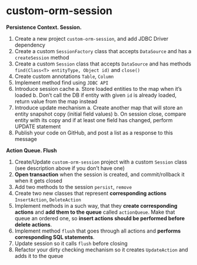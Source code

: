 # custom-orm-session

**Persistence Context. Session.**
1. Create a new project `custom-orm-session`, and add JDBC Driver dependency
2. Create a custom `SessionFactory` class that accepts `DataSource` and has a `createSession` method
3. Create a custom `Session` class that accepts `DataSource` and has methods `find(Class<T> entityType, Object id)` and `close()`
4. Create custom annotations `Table`, `Column`
5. Implement method find using `JDBC API`
6. Introduce session cache
    a. Store loaded entities to the map when it’s loaded
    b. Don’t call the DB if entity with given `id` is already loaded, return value from the map instead
7. Introduce update mechanism
    a. Create another map that will store an entity snapshot copy (initial field values)
    b. On session close, compare entity with its copy and if at least one field has changed, perform UPDATE statement
8. Publish your code on GitHub, and post a list as a response to this message

**Action Queue. Flush**
1. Create/Update `custom-orm-session`  project with a custom `Session` class (see description above if you don’t have one)
2. **Open transaction** when the session is created, and commit/rollback it when it gets closed
3. Add two methods to the session `persist`, `remove`
4. Create two new classes that represent **corresponding actions** `InsertAction`, `DeleteAction`
5. Implement methods in a such way, that they **create corresponding actions** and **add them to the queue** called `actionQueue`. Make that queue an ordered one, so **insert actions should be performed before delete actions**.
6. Implement method `flush` that goes through all actions and **performs corresponding SQL statements**.
7. Update session so it calls `flush` before closing
8. Refactor your dirty checking mechanism so it creates `UpdateAction` and adds it to the queue
